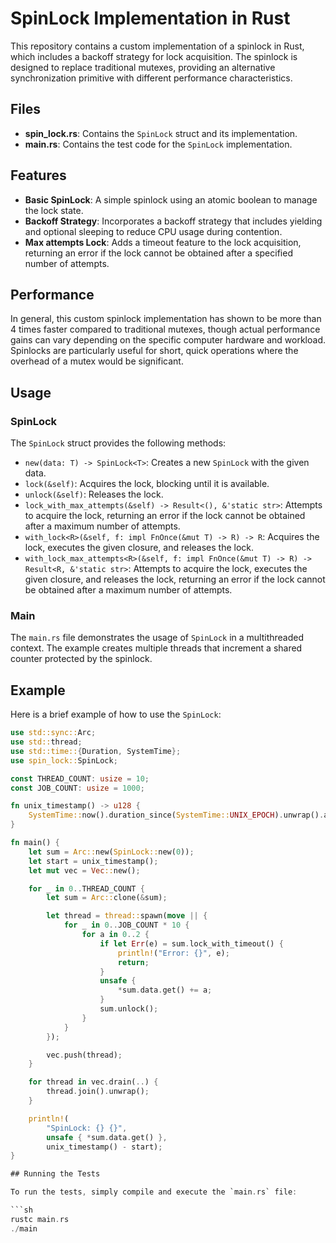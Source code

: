 # SpinLock Implementation in Rust

This repository contains a custom implementation of a spinlock in Rust, which includes a backoff strategy for lock acquisition. The spinlock is designed to replace traditional mutexes, providing an alternative synchronization primitive with different performance characteristics.

## Files

- **spin_lock.rs**: Contains the `SpinLock` struct and its implementation.
- **main.rs**: Contains the test code for the `SpinLock` implementation.

## Features

- **Basic SpinLock**: A simple spinlock using an atomic boolean to manage the lock state.
- **Backoff Strategy**: Incorporates a backoff strategy that includes yielding and optional sleeping to reduce CPU usage during contention.
- **Max attempts Lock**: Adds a timeout feature to the lock acquisition, returning an error if the lock cannot be obtained after a specified number of attempts.

## Performance

In general, this custom spinlock implementation has shown to be more than 4 times faster compared to traditional mutexes, though actual performance gains can vary depending on the specific computer hardware and workload. Spinlocks are particularly useful for short, quick operations where the overhead of a mutex would be significant.

## Usage

### SpinLock

The `SpinLock` struct provides the following methods:

- `new(data: T) -> SpinLock<T>`: Creates a new `SpinLock` with the given data.
- `lock(&self)`: Acquires the lock, blocking until it is available.
- `unlock(&self)`: Releases the lock.
- `lock_with_max_attempts(&self) -> Result<(), &'static str>`: Attempts to acquire the lock, returning an error if the lock cannot be obtained after a maximum number of attempts.
- `with_lock<R>(&self, f: impl FnOnce(&mut T) -> R) -> R`: Acquires the lock, executes the given closure, and releases the lock.
- `with_lock_max_attempts<R>(&self, f: impl FnOnce(&mut T) -> R) -> Result<R, &'static str>`: Attempts to acquire the lock, executes the given closure, and releases the lock, returning an error if the lock cannot be obtained after a maximum number of attempts.

### Main

The `main.rs` file demonstrates the usage of `SpinLock` in a multithreaded context. The example creates multiple threads that increment a shared counter protected by the spinlock.

## Example

Here is a brief example of how to use the `SpinLock`:

```rust
use std::sync::Arc;
use std::thread;
use std::time::{Duration, SystemTime};
use spin_lock::SpinLock;

const THREAD_COUNT: usize = 10;
const JOB_COUNT: usize = 1000;

fn unix_timestamp() -> u128 {
    SystemTime::now().duration_since(SystemTime::UNIX_EPOCH).unwrap().as_millis()
}

fn main() {
    let sum = Arc::new(SpinLock::new(0));
    let start = unix_timestamp();
    let mut vec = Vec::new();

    for _ in 0..THREAD_COUNT {
        let sum = Arc::clone(&sum);

        let thread = thread::spawn(move || {
            for _ in 0..JOB_COUNT * 10 {
                for a in 0..2 {
                    if let Err(e) = sum.lock_with_timeout() {
                        println!("Error: {}", e);
                        return;
                    }
                    unsafe {
                        *sum.data.get() += a;
                    }
                    sum.unlock();
                }
            }
        });

        vec.push(thread);
    }

    for thread in vec.drain(..) {
        thread.join().unwrap();
    }

    println!(
        "SpinLock: {} {}",
        unsafe { *sum.data.get() },
        unix_timestamp() - start);
}

## Running the Tests

To run the tests, simply compile and execute the `main.rs` file:

```sh
rustc main.rs
./main
